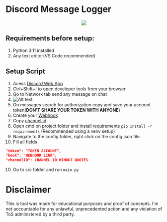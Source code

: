 # Discord Message Logger

<p align=center>
  <img src=https://github.com/askiesec/ratpy/assets/100731528/c56cf879-b594-4ed5-a563-cab6e77b9fbe />
</p>


## Requirements before setup:
1. Python 3.11 installed
2. Any text editor(VS Code recommended)

## Setup Script
1. Acess [Discord Web App](https://discord.com)
2. Ctrl+Shift+I to open developer tools from your browser
3. Go to Network tab send any message on chat
4. ![Alt text](https://media.discordapp.net/attachments/1111073482927771700/1122299276148613140/image-1.png?width=418&height=468)
5. On messages search for authorization copy and save your account token(**DON'T SHARE YOUR TOKEN WITH ANYONE**)
6. Create your [Webhook](https://support.discord.com/hc/en-us/articles/228383668-Intro-to-Webhooks)
7. Copy [channel id](https://support.discord.com/hc/en-us/articles/206346498-Where-can-I-find-my-User-Server-Message-ID-)
8. Open cmd on project folder and install requirements ```pip install -r requirements``` (Recommended using a venv setup)
9. Navigate to the config folder, right click on the config.json file.
10. Fill all fields
``` json
"token": "TOKEN ACCOUNT",
"hook": "WEBHOOK LINK",
"channelID": CHANNEL ID WIHOUT QUOTES
```
10. Go to src folder and run ```main.py```

# Disclaimer
This is tool was made for educational purposes and proof of concepts. I'm not accountable for any unlawful, unprecedented action and any violation of ToS administered by a third party.
